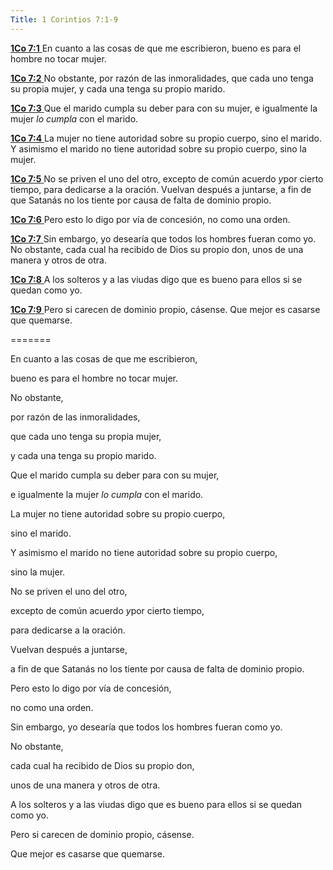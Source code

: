 ```yaml
---
Title: 1 Corintios 7:1-9
---
```


[**1Co 7:1** ](verseid:46.7.1) En cuanto a las cosas de que me escribieron, bueno es para el hombre no tocar mujer.

[**1Co 7:2** ](verseid:46.7.2) No obstante, por razón de las inmoralidades, que cada uno tenga su propia mujer, y cada una tenga su propio marido.

[**1Co 7:3** ](verseid:46.7.3) Que el marido cumpla su deber para con su mujer, e igualmente la mujer *lo cumpla* con el marido.

[**1Co 7:4** ](verseid:46.7.4) La mujer no tiene autoridad sobre su propio cuerpo, sino el marido. Y asimismo el marido no tiene autoridad sobre su propio cuerpo, sino la mujer.

[**1Co 7:5** ](verseid:46.7.5) No se priven el uno del otro, excepto de común acuerdo *y*por cierto tiempo, para dedicarse a la oración. Vuelvan después a juntarse, a fin de que Satanás no los tiente por causa de falta de dominio propio.

[**1Co 7:6** ](verseid:46.7.6) Pero esto lo digo por vía de concesión, no como una orden.

[**1Co 7:7** ](verseid:46.7.7) Sin embargo, yo desearía que todos los hombres fueran como yo. No obstante, cada cual ha recibido de Dios su propio don, unos de una manera y otros de otra.

[**1Co 7:8** ](verseid:46.7.8) A los solteros y a las viudas digo que es bueno para ellos si se quedan como yo.

[**1Co 7:9** ](verseid:46.7.9) Pero si carecen de dominio propio, cásense. Que mejor es casarse que quemarse.

=======

En cuanto a las cosas de que me escribieron, 

bueno es para el hombre no tocar mujer. 

No obstante, 

por razón de las inmoralidades, 

que cada uno tenga su propia mujer, 

y cada una tenga su propio marido. 

Que el marido cumpla su deber para con su mujer, 

e igualmente la mujer *lo cumpla* con el marido. 

La mujer no tiene autoridad sobre su propio cuerpo, 

sino el marido. 

Y asimismo el marido no tiene autoridad sobre su propio cuerpo, 

sino la mujer. 

No se priven el uno del otro, 

excepto de común acuerdo *y*por cierto tiempo, 

para dedicarse a la oración. 

Vuelvan después a juntarse, 

a fin de que Satanás no los tiente por causa de falta de dominio propio. 

Pero esto lo digo por vía de concesión, 

no como una orden. 

Sin embargo, yo desearía que todos los hombres fueran como yo. 

No obstante, 

cada cual ha recibido de Dios su propio don, 

unos de una manera y otros de otra. 

A los solteros y a las viudas digo que es bueno para ellos si se quedan como yo. 

Pero si carecen de dominio propio, cásense. 

Que mejor es casarse que quemarse.